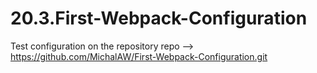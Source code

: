 # 20.3.First-Webpack-Configuration
Test configuration on the repository
repo --> https://github.com/MichalAW/First-Webpack-Configuration.git
